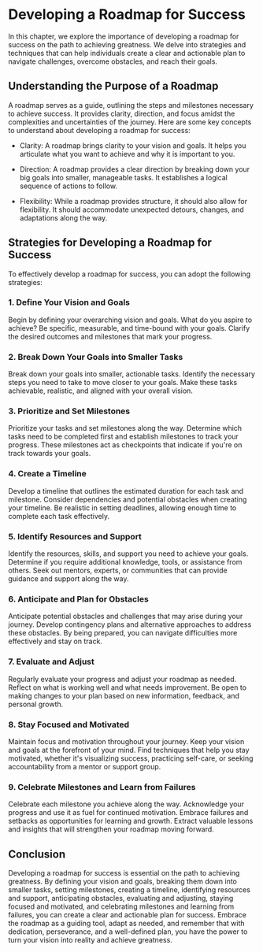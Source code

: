 Developing a Roadmap for Success
=========================================

In this chapter, we explore the importance of developing a roadmap for success on the path to achieving greatness. We delve into strategies and techniques that can help individuals create a clear and actionable plan to navigate challenges, overcome obstacles, and reach their goals.

Understanding the Purpose of a Roadmap
--------------------------------------

A roadmap serves as a guide, outlining the steps and milestones necessary to achieve success. It provides clarity, direction, and focus amidst the complexities and uncertainties of the journey. Here are some key concepts to understand about developing a roadmap for success:

* Clarity: A roadmap brings clarity to your vision and goals. It helps you articulate what you want to achieve and why it is important to you.

* Direction: A roadmap provides a clear direction by breaking down your big goals into smaller, manageable tasks. It establishes a logical sequence of actions to follow.

* Flexibility: While a roadmap provides structure, it should also allow for flexibility. It should accommodate unexpected detours, changes, and adaptations along the way.

Strategies for Developing a Roadmap for Success
-----------------------------------------------

To effectively develop a roadmap for success, you can adopt the following strategies:

### 1. Define Your Vision and Goals

Begin by defining your overarching vision and goals. What do you aspire to achieve? Be specific, measurable, and time-bound with your goals. Clarify the desired outcomes and milestones that mark your progress.

### 2. Break Down Your Goals into Smaller Tasks

Break down your goals into smaller, actionable tasks. Identify the necessary steps you need to take to move closer to your goals. Make these tasks achievable, realistic, and aligned with your overall vision.

### 3. Prioritize and Set Milestones

Prioritize your tasks and set milestones along the way. Determine which tasks need to be completed first and establish milestones to track your progress. These milestones act as checkpoints that indicate if you're on track towards your goals.

### 4. Create a Timeline

Develop a timeline that outlines the estimated duration for each task and milestone. Consider dependencies and potential obstacles when creating your timeline. Be realistic in setting deadlines, allowing enough time to complete each task effectively.

### 5. Identify Resources and Support

Identify the resources, skills, and support you need to achieve your goals. Determine if you require additional knowledge, tools, or assistance from others. Seek out mentors, experts, or communities that can provide guidance and support along the way.

### 6. Anticipate and Plan for Obstacles

Anticipate potential obstacles and challenges that may arise during your journey. Develop contingency plans and alternative approaches to address these obstacles. By being prepared, you can navigate difficulties more effectively and stay on track.

### 7. Evaluate and Adjust

Regularly evaluate your progress and adjust your roadmap as needed. Reflect on what is working well and what needs improvement. Be open to making changes to your plan based on new information, feedback, and personal growth.

### 8. Stay Focused and Motivated

Maintain focus and motivation throughout your journey. Keep your vision and goals at the forefront of your mind. Find techniques that help you stay motivated, whether it's visualizing success, practicing self-care, or seeking accountability from a mentor or support group.

### 9. Celebrate Milestones and Learn from Failures

Celebrate each milestone you achieve along the way. Acknowledge your progress and use it as fuel for continued motivation. Embrace failures and setbacks as opportunities for learning and growth. Extract valuable lessons and insights that will strengthen your roadmap moving forward.

Conclusion
----------

Developing a roadmap for success is essential on the path to achieving greatness. By defining your vision and goals, breaking them down into smaller tasks, setting milestones, creating a timeline, identifying resources and support, anticipating obstacles, evaluating and adjusting, staying focused and motivated, and celebrating milestones and learning from failures, you can create a clear and actionable plan for success. Embrace the roadmap as a guiding tool, adapt as needed, and remember that with dedication, perseverance, and a well-defined plan, you have the power to turn your vision into reality and achieve greatness.
